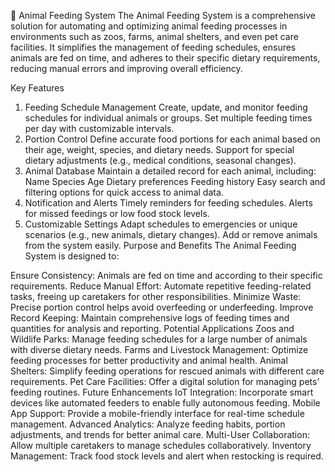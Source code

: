 🐾 Animal Feeding System
The Animal Feeding System is a comprehensive solution for automating and optimizing animal feeding processes in environments such as zoos, farms, animal shelters, and even pet care facilities. It simplifies the management of feeding schedules, ensures animals are fed on time, and adheres to their specific dietary requirements, reducing manual errors and improving overall efficiency.

Key Features
1. Feeding Schedule Management
Create, update, and monitor feeding schedules for individual animals or groups.
Set multiple feeding times per day with customizable intervals.
2. Portion Control
Define accurate food portions for each animal based on their age, weight, species, and dietary needs.
Support for special dietary adjustments (e.g., medical conditions, seasonal changes).
3. Animal Database
Maintain a detailed record for each animal, including:
Name
Species
Age
Dietary preferences
Feeding history
Easy search and filtering options for quick access to animal data.
4. Notification and Alerts
Timely reminders for feeding schedules.
Alerts for missed feedings or low food stock levels.
5. Customizable Settings
Adapt schedules to emergencies or unique scenarios (e.g., new animals, dietary changes).
Add or remove animals from the system easily.
Purpose and Benefits
The Animal Feeding System is designed to:

Ensure Consistency:
Animals are fed on time and according to their specific requirements.
Reduce Manual Effort:
Automate repetitive feeding-related tasks, freeing up caretakers for other responsibilities.
Minimize Waste: 
Precise portion control helps avoid overfeeding or underfeeding.
Improve Record Keeping:
Maintain comprehensive logs of feeding times and quantities for analysis and reporting.
Potential Applications
Zoos and Wildlife Parks:
Manage feeding schedules for a large number of animals with diverse dietary needs.
Farms and Livestock Management:
Optimize feeding processes for better productivity and animal health.
Animal Shelters:
Simplify feeding operations for rescued animals with different care requirements.
Pet Care Facilities:
Offer a digital solution for managing pets’ feeding routines.
Future Enhancements
IoT Integration:
Incorporate smart devices like automated feeders to enable fully autonomous feeding.
Mobile App Support:
Provide a mobile-friendly interface for real-time schedule management.
Advanced Analytics:
Analyze feeding habits, portion adjustments, and trends for better animal care.
Multi-User Collaboration:
Allow multiple caretakers to manage schedules collaboratively.
Inventory Management: 
Track food stock levels and alert when restocking is required.
